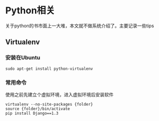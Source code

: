 # Python相关
关于python的书市面上一大堆，本文就不做系统介绍了。主要记录一些tips

## Virtualenv

### 安装在Ubuntu

	sudo apt-get install python-virtualenv

### 常用命令

使用之前先建立个虚拟环境，进入虚拟环境后安装软件

	virtualenv --no-site-packages {folder}  
	source {folder}/bin/activate
	pip install Django==1.3  





